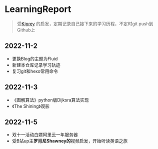 # LearningReport

> 受[Kiprey](https://github.com/Kiprey/Skr_Learning/commits?author=Kiprey) 的启发，定期记录自己接下来的学习历程，不定时git push到Github上

## 2022-11-2

- 更换Blog的主题为Fluid
- 新建本仓库记录学习轨迹
- 复习git和hexo常用命令

## 2022-11-3

- 《图解算法》python版Dijksra算法实现
- 《The Shining》观影

## 2022-11-5

- 双十一活动白嫖阿里云一年服务器
- 受B站up主**罗肖尼Shawney的**视频启发，开始听读英语之旅

